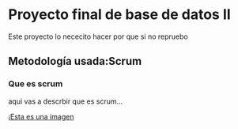 # Proyecto final de base de datos II
<p>Este proyecto lo nececito hacer por que si no repruebo </p>

## Metodología usada:Scrum
### Que es scrum
aqui vas a descrbir que es scrum...

¡[Esta es una imagen](https://www.google.com/imgres?imgurl=https%3A%2F%2Foracleteamusa-images.s3.amazonaws.com%2Foriginal%2Fm348_oracle.png&imgrefurl=http%3A%2F%2Foracle-team-usa.americascup.com%2F&docid=nYM6GzDi4XF3CM&tbnid=9V3QL2KMrsDoPM%3A&vet=1&w=837&h=200&bih=722&biw=1455&q=oracle&ved=0ahUKEwiO-vLWnr3SAhXrwFQKHYzxBwYQMwgxKAAwAA&iact=mrc&uact=8)
